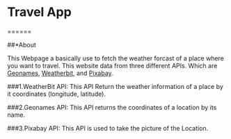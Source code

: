 # Travel App
======

##*About

This Webpage a basically use to fetch the weather forcast of a place where you want to travel. This website data from three different APIs. Which are [Geonames](https://www.geonames.org/), [Weatherbit](https://www.weatherbit.io/api), and [Pixabay](https://pixabay.com/).

###1.WeatherBit API:
This API Return the weather information of a place by it coordinates (longitude, latitude).

###2.Geonames API:
This API returns the coordinates of a location by its name.

###3.Pixabay API:
This API is used to take the picture of the Location.
